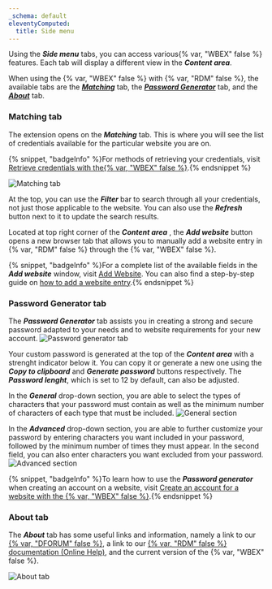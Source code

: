 ```yaml
---
_schema: default
eleventyComputed:
  title: Side menu
---
```

Using the ***Side menu*** tabs, you can access various{% var, "WBEX" false %} features. Each tab will display a different view in the ***Content area***.

When using the {% var, "WBEX" false %} with {% var, "RDM" false %}, the available tabs are the [***Matching***](#matching-tab) tab, the [***Password Generator***](#password-generator-tab) tab, and the [***About***](#about-tab) tab.

### Matching tab

The extension opens on the ***Matching*** tab. This is where you will see the list of credentials available for the particular website you are on.

{% snippet, "badgeInfo" %}For methods of retrieving your credentials, visit [Retrieve credentials with the{% var, "WBEX" false %}](/workspace/workspace-browser-extension/remote-desktop-manager/using-workspace-browser-extension/retrieve-credentials/).{% endsnippet %}

![Matching tab](https://cdnweb.devolutions.net/docs/WEBX4013_2024_2.png "Matching tab")

At the top, you can use the ***Filter*** bar to search through all your credentials, not just those applicable to the website. You can also use the ***Refresh*** button next to it to update the search results.

Located at top right corner of the ***Content area*** , the ***Add website*** button opens a new browser tab that allows you to manually add a website entry in {% var, "RDM" false %} through the {% var, "WBEX" false %}.

{% snippet, "badgeInfo" %}For a complete list of the available fields in the ***Add website*** window, visit [Add Website](/rdm/windows/workspace-browser-extension/workspace-browser-extension-user-interface/side-menu/add-website/). You can also find a step-by-step guide on [how to add a website entry](/workspace/workspace-browser-extension/remote-desktop-manager/using-workspace-browser-extension/add-website-entry-workspace-browser-extension/).{% endsnippet %}

### Password Generator tab

The ***Password Generator*** tab assists you in creating a strong and secure password adapted to your needs and to website requirements for your new account. ![Password generator tab](https://cdnweb.devolutions.net/docs/WEBX4014_2024_2.png "Password generator tab")

Your custom password is generated at the top of the ***Content area*** with a strenght indicator below it. You can copy it or generate a new one using the ***Copy to clipboard*** and ***Generate password*** buttons respectively. The ***Password lenght***, which is set to 12 by default, can also be adjusted.

In the ***General*** drop-down section, you are able to select the types of characters that your password must contain as well as the minimum number of characters of each type that must be included. ![General section](https://cdnweb.devolutions.net/docs/WEBX4015_2024_2.png "General section")

In the ***Advanced*** drop-down section, you are able to further customize your password by entering characters you want included in your password, followed by the minimum number of times they must appear. In the second field, you can also enter characters you want excluded from your password. ![Advanced section](https://cdnweb.devolutions.net/docs/WEBX4016_2024_2.png "Advanced section")

{% snippet, "badgeInfo" %}To learn how to use the ***Password generator*** when creating an account on a website, visit [Create an account for a website with the {% var, "WBEX" false %}](/workspace/workspace-browser-extension/remote-desktop-manager/using-workspace-browser-extension/create-account-website/).{% endsnippet %}

### About tab

The ***About*** tab has some useful links and information, namely a link to our [{% var, "DFORUM" false %}](), a link to our [{% var, "RDM" false %} documentation (Online Help)](), and the current version of the {% var, "WBEX" false %}.

![About tab](https://cdnweb.devolutions.net/docs/WEBX4017_2024_2.png "About tab")